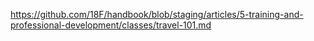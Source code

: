 ---
---
https://github.com/18F/handbook/blob/staging/articles/5-training-and-professional-development/classes/travel-101.md